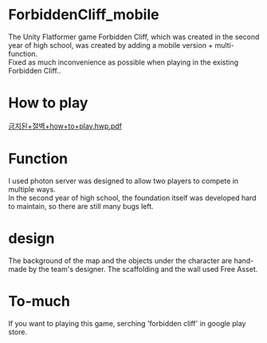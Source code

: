 # ForbiddenCliff_mobile

The Unity Flatformer game Forbidden Cliff, which was created in the second year of high school, was created by adding a mobile version + multi-function.<br>
Fixed as much inconvenience as possible when playing in the existing Forbidden Cliff..<br>

# How to play
[금지된+절벽+how+to+play.hwp.pdf](https://github.com/kang1027/ForbiddenCliff/files/12081605/%2B.%2Bhow%2Bto%2Bplay.hwp.pdf)


#  Function
 I used photon server was designed to allow two players to compete in multiple ways.<br>
 In the second year of high school, the foundation itself was developed hard to maintain, so there are still many bugs left.
 
# design
The background of the map and the objects under the character are hand-made by the team's designer.
The scaffolding and the wall used Free Asset.

# To-much
If you want to playing this game, serching 'forbidden cliff' in google play store.

